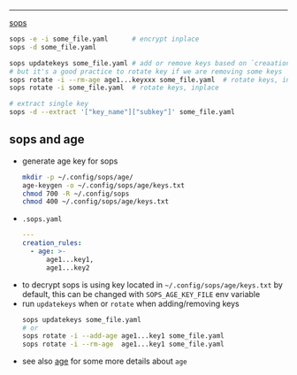 ---

[sops](https://github.com/getsops/sops)

```sh
sops -e -i some_file.yaml      # encrypt inplace
sops -d some_file.yaml

sops updatekeys some_file.yaml # add or remove keys based on `creaation_rules` config
# but it's a good practice to rotate key if we are removing some keys
sops rotate -i --rm-age age1...keyxxx some_file.yaml  # rotate keys, inplace
sops rotate -i some_file.yaml  # rotate keys, inplace

# extract single key
sops -d --extract '["key_name"]["subkey"]' some_file.yaml
```

## sops and age
- generate age key for sops
    ```sh
    mkdir -p ~/.config/sops/age/
    age-keygen -o ~/.config/sops/age/keys.txt
    chmod 700 -R ~/.config/sops
    chmod 400 ~/.config/sops/age/keys.txt
    ```
- `.sops.yaml`
    ```yaml
    ---
    creation_rules:
      - age: >-
          age1...key1,
          age1...key2
    ```
- to decrypt sops is using key located in `~/.config/sops/age/keys.txt` by default,
  this can be changed with `SOPS_AGE_KEY_FILE` env variable
- run `updatekeys` when or `rotate` when adding/removing keys
    ```sh
    sops updatekeys some_file.yaml
    # or
    sops rotate -i --add-age age1...key1 some_file.yaml
    sops rotate -i --rm-age  age1...key1 some_file.yaml
    ```
- see also [age](./../AGE/index.md) for some more details about `age`

